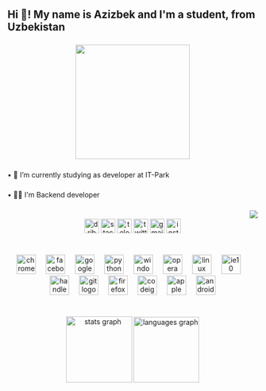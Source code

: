 <h2 align="left">Hi 👋! My name is Azizbek and I'm a student, from Uzbekistan</h2>

###

<div align="center">
  <img height="230" src="https://imagehost9.online-image-editor.com/oie_upload/images/OIE_2019NOV_89883293_13868540/2712129Oa0LBxqA.jpg"  />
</div>

###

<p align="left">• 🔭 I’m currently studying as developer at IT-Park</p>

###

<p align="left">• 👨‍🎓 I'm Backend developer</p>

###


###

<img align="right" src="https://visitor-badge.laobi.icu/badge?page_id=azizdoni10.azizdoni10&left_color=darkslateblue&right_color=darkorchid&left_text=Visitors"  />

###

<br clear="both">

<div align="center">
  <img src="https://img.shields.io/static/v1?message=Dribbble&logo=dribbble&label=&color=EA4C89&logoColor=white&labelColor=&style=flat" height="29" alt="dribbble logo"  />
  <img src="https://img.shields.io/static/v1?message=Stackoverflow&logo=stackoverflow&label=&color=FE7A16&logoColor=white&labelColor=&style=flat" height="29" alt="stackoverflow logo"  />
  <img src="https://img.shields.io/static/v1?message=Telegram&logo=telegram&label=&color=2CA5E0&logoColor=white&labelColor=&style=flat" height="29" alt="telegram logo"  />
  <img src="https://img.shields.io/static/v1?message=Twitter&logo=twitter&label=&color=1DA1F2&logoColor=white&labelColor=&style=flat" height="29" alt="twitter logo"  />
  <img src="https://img.shields.io/static/v1?message=Gmail&logo=gmail&label=&color=D14836&logoColor=white&labelColor=&style=flat" height="29" alt="gmail logo"  />
  <img src="https://img.shields.io/static/v1?message=Instagram&logo=instagram&label=&color=E4405F&logoColor=white&labelColor=&style=flat" height="29" alt="instagram logo"  />
</div>

###

<br clear="both">

<div align="center">
  <img src="https://cdn.jsdelivr.net/gh/devicons/devicon/icons/chrome/chrome-original.svg" height="39" alt="chrome logo"  />
  <img width="12" />
  <img src="https://cdn.jsdelivr.net/gh/devicons/devicon/icons/facebook/facebook-original.svg" height="39" alt="facebook logo"  />
  <img width="12" />
  <img src="https://cdn.jsdelivr.net/gh/devicons/devicon/icons/google/google-original.svg" height="39" alt="google logo"  />
  <img width="12" />
  <img src="https://cdn.jsdelivr.net/gh/devicons/devicon/icons/python/python-original.svg" height="39" alt="python logo"  />
  <img width="12" />
  <img src="https://cdn.jsdelivr.net/gh/devicons/devicon/icons/windows8/windows8-original.svg" height="39" alt="windows8 logo"  />
  <img width="12" />
  <img src="https://cdn.jsdelivr.net/gh/devicons/devicon/icons/opera/opera-original.svg" height="39" alt="opera logo"  />
  <img width="12" />
  <img src="https://cdn.jsdelivr.net/gh/devicons/devicon/icons/linux/linux-original.svg" height="39" alt="linux logo"  />
  <img width="12" />
  <img src="https://cdn.jsdelivr.net/gh/devicons/devicon/icons/ie10/ie10-original.svg" height="39" alt="ie10 logo"  />
  <img width="12" />
  <img src="https://cdn.jsdelivr.net/gh/devicons/devicon/icons/handlebars/handlebars-original.svg" height="39" alt="handlebars logo"  />
  <img width="12" />
  <img src="https://cdn.jsdelivr.net/gh/devicons/devicon/icons/git/git-original.svg" height="39" alt="git logo"  />
  <img width="12" />
  <img src="https://cdn.jsdelivr.net/gh/devicons/devicon/icons/firefox/firefox-original.svg" height="39" alt="firefox logo"  />
  <img width="12" />
  <img src="https://cdn.jsdelivr.net/gh/devicons/devicon/icons/codeigniter/codeigniter-plain.svg" height="39" alt="codeigniter logo"  />
  <img width="12" />
  <img src="https://cdn.jsdelivr.net/gh/devicons/devicon/icons/apple/apple-original.svg" height="39" alt="apple logo"  />
  <img width="12" />
  <img src="https://cdn.jsdelivr.net/gh/devicons/devicon/icons/android/android-original.svg" height="39" alt="android logo"  />
</div>

###

<br clear="both">

<div align="center">
  <img src="https://github-readme-stats.vercel.app/api?username=azizdoni10&hide_title=true&hide_rank=false&show_icons=true&include_all_commits=true&count_private=true&disable_animations=false&theme=github_dark&locale=en&hide_border=false&order=1" height="133" alt="stats graph"  />
  <img src="https://github-readme-stats.vercel.app/api/top-langs?username=azizdoni10&locale=en&hide_title=true&layout=compact&card_width=320&langs_count=10&theme=github_dark&hide_border=false&order=2" height="132" alt="languages graph"  />
</div>

###

###
